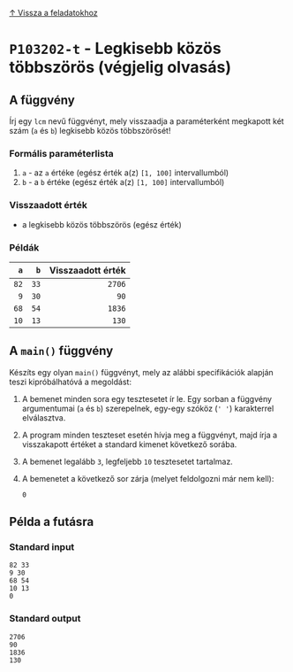 
[↑ Vissza a feladatokhoz](./README.md)

# `P103202-t` - Legkisebb közös többszörös (végjelig olvasás)

## A függvény

Írj egy `lcm` nevű függvényt, mely visszaadja a paraméterként megkapott két szám (`a` és `b`) legkisebb közös többszörösét!

### Formális paraméterlista

1. `a` - az `a` értéke (egész érték a(z) `[1, 100]` intervallumból)
1. `b` - a `b` értéke (egész érték a(z) `[1, 100]` intervallumból)

### Visszaadott érték

* a legkisebb közös többszörös (egész érték)

### Példák

| `a` | `b` | Visszaadott érték | 
| ---: | ---: | --: | 
| `82` | `33` | `2706` | 
| `9` | `30` | `90` | 
| `68` | `54` | `1836` | 
| `10` | `13` | `130` | 

## A `main()` függvény

Készíts egy olyan `main()` függvényt, mely az alábbi specifikációk alapján teszi kipróbálhatóvá a megoldást:

1. A bemenet minden sora egy tesztesetet ír le. Egy sorban a függvény argumentumai (`a` és `b`) szerepelnek, egy-egy szóköz (`' '`) karakterrel elválasztva.
1. A program minden teszteset esetén hívja meg a függvényt, majd írja a visszakapott értéket a standard kimenet következő sorába.
1. A bemenet legalább `3`, legfeljebb `10` tesztesetet tartalmaz.
1. A bemenetet a következő sor zárja (melyet feldolgozni már nem kell):

	```
	0
	```

## Példa a futásra

### Standard input

```
82 33
9 30
68 54
10 13
0
```

### Standard output

```
2706
90
1836
130
```